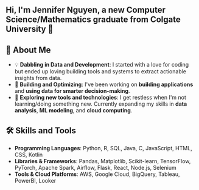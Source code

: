 ## Hi, I'm Jennifer Nguyen, a new Computer Science/Mathematics graduate from Colgate University 👋

## 🚀 About Me
- 💡 **Dabbling in Data and Development**: I started with a love for coding but ended up loving building tools and systems to extract actionable insights from data.
- 🌱 **Building and Optimizing**: I've been working on **building applications** and **using data for smarter decision-making**. 
- 🎯 **Exploring new tools and technologies**: I get restless when I'm not learning/doing something new. Currently expanding my skills in **data analysis**, **ML modeling**, and **cloud computing**.

## 🛠️ Skills and Tools
- **Programming Languages**: Python, R, SQL, Java, C, JavaScript, HTML, CSS, Kotlin
- **Libraries & Frameworks**: Pandas, Matplotlib, Scikit-learn, TensorFlow, PyTorch, Apache Spark, Airflow, Flask, React, Node.js, Selenium
- **Tools & Cloud Platforms**: AWS, Google Cloud, BigQuery, Tableau, PowerBI, Looker


<!--
**jenniferngx/jenniferngx** is a ✨ _special_ ✨ repository because its `README.md` (this file) appears on your GitHub profile.

Here are some ideas to get you started:

- 🔭 I’m currently working on ...
- 🌱 I’m currently learning ...
- 👯 I’m looking to collaborate on ...
- 🤔 I’m looking for help with ...
- 💬 Ask me about ...
- 📫 How to reach me: ...
- 😄 Pronouns: ...
- ⚡ Fun fact: ...
-->
